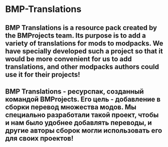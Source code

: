 # BMP-Translations
## BMP Translations is a resource pack created by the BMProjects team. Its purpose is to add a variety of translations for mods to modpacks. We have specially developed such a project so that it would be more convenient for us to add translations, and other modpacks authors could use it for their projects!

## BMP Translations - ресурспак, созданный командой BMProjects. Его цель - добавление в сборки перевод множества модов. Мы специально разработали такой проект, чтобы и нам было удобнее добавлять переводы, и другие авторы сборок могли использовать его для своих проектов!
